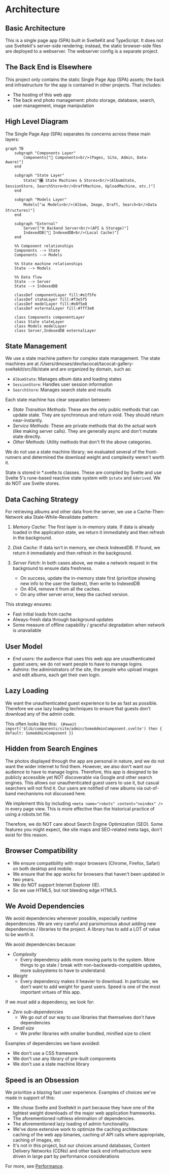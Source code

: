 # Architecture

## Basic Architecture

This is a single page app (SPA) built in SvelteKit and TypeScript. It does not use Sveltekit's server-side rendering; instead, the static browser-side files are deployed to a webserver. The webserver config is a separate project.

## The Back End is Elsewhere

This project only contains the static Single Page App (SPA) assets; the back end infrastructure for the app is contained in other projects. That includes:

- The hosting of this web app
- The back end photo management: photo storage, database, search, user management, image manipulation

## High Level Diagram

The Single Page App (SPA) separates its concerns across these main layers:

```mermaid
graph TB
    subgraph "Components Layer"
        Components["🎨 Components<br/>(Pages, Site, Admin, Data-Aware)"]
    end

    subgraph "State Layer"
        State["🎛️ State Machines & Stores<br/>(AlbumState, SessionStore, SearchStore<br/>DraftMachine, UploadMachine, etc.)"]
    end

    subgraph "Models Layer"
        Models["📊 Models<br/>(Album, Image, Draft, Search<br/>Data Structures)"]
    end

    subgraph "External"
        Server["🌐 Backend Server<br/>(API & Storage)"]
        IndexedDB["💾 IndexedDB<br/>(Local Cache)"]
    end

    %% Component relationships
    Components --> State
    Components --> Models

    %% State machine relationships
    State --> Models

    %% Data flow
    State --> Server
    State --> IndexedDB

    classDef componentLayer fill:#e1f5fe
    classDef stateLayer fill:#f3e5f5
    classDef modelLayer fill:#e8f5e8
    classDef externalLayer fill:#fff3e0

    class Components componentLayer
    class State stateLayer
    class Models modelLayer
    class Server,IndexedDB externalLayer
```

## State Management

We use a state machine pattern for complex state management. The state machines are at /Users/dmoses/dev/tacocat/tacocat-gallery-sveltekit/src/lib/state and are organized by domain, such as:

- `AlbumState`: Manages album data and loading states
- `SessionStore`: Handles user session information
- `SearchStore`: Manages search state and results

Each state machine has clear separation between:

- _State Transition Methods_: These are the only public methods that can update state. They are synchronous and return void. They should return near-instantly.
- _Service Methods_: These are private methods that do the actual work (like making server calls). They are generally async and don't mutate state directly.
- _Other Methods_: Utility methods that don't fit the above categories.

We do not use a state machine library; we evaluated several of the front-runners and determined the download weight and complexity weren't worth it.

State is stored in \*.svelte.ts classes. These are compiled by Svelte and use Svelte 5's rune-based reactive state system with `$state` and `$derived`. We do NOT use Svelte stores.

## Data Caching Strategy

For retrieving albums and other data from the server, we use a Cache-Then-Network aka Stale-While-Revalidate pattern:

1. _Memory Cache_: The first layer is in-memory state. If data is already loaded in the application state, we return it immediately and then refresh in the background.

2. _Disk Cache_: If data isn't in memory, we check IndexedDB. If found, we return it immediately and then refresh in the background.

3. _Server Fetch_: In both cases above, we make a network request in the background to ensure data freshness.
    - On success, update the in-memory state first (prioritize showing new info to the user the fastest), then write to IndexedDB
    - On 404, remove it from all the caches.
    - On any other server error, keep the cached version.

This strategy ensures:

- Fast initial loads from cache
- Always-fresh data through background updates
- Some measure of offline capability / graceful degradation when network is unavailable

## User Model

- _End users_: the audience that uses this web app are unauthenticated guest users; we do not want people to have to manage logins.
- _Admins_: the administrators of the site, the people who upload images and edit albums, each get their own login.

## Lazy Loading

We want the unauthenticated guest experience to be as fast as possible. Therefore we use lazy loading techniques to ensure that guests don't download any of the admin code.

This often looks like this: ` {#await import('$lib/components/site/admin/SomeAdminComponent.svelte') then { default: SomeAdminComponent }}`

## Hidden from Search Engines

The photos displayed through the app are personal in nature, and we do not want the wider internet to find them. However, we also don't want our audience to have to manage logins. Therefore, this app is designed to be publicly accessible yet NOT discoverable via Google and other search engines. This allows our unauthenticated guest users to use it, but casual searchers will not find it. Our users are notified of new albums via out-of-band mechanisms not discussed here.

We implement this by including `<meta name="robots" content="noindex" />` in every page view. This is more effective than the historical practice of using a robots.txt file.

Therefore, we do NOT care about Search Engine Optimization (SEO). Some features you might expect, like site maps and SEO-related meta tags, don't exist for this reason.

## Browser Compatibility

- We ensure compatibility with major browsers (Chrome, Firefox, Safari) on both desktop and mobile.
- We ensure that the app works for browsers that haven't been updated in two years.
- We do NOT support Internet Explorer (IE).
- So we use HTML5, but not bleeding edge HTML5.

## We Avoid Dependencies

We avoid dependencies whenever possible, especially runtime dependencies. We are very careful and parsimonious about adding new dependencies / libraries to the project. A library has to add a LOT of value to be worth it.

We avoid dependencies because:

- _Complexity_
    - Every dependency adds more moving parts to the system. More things to go stale / break with non-backwards-compatible updates, more subsystems to have to understand.
- _Weight_
    - Every dependency makes it heavier to download. In particular, we don't want to add weight for guest users. Speed is one of the most important virtues of this app.

If we _must_ add a dependency, we look for:

- _Zero sub-dependencies_
    - We go out of our way to use libraries that themselves don't have dependencies
- _Small size_
    - We prefer libraries with smaller bundled, minified size to client

Examples of dependencies we have avoided:

- We don't use a CSS framework
- We don't use any library of pre-built components
- We don't use a state machine library

## Speed is an Obsession

We prioritize a blazing fast user experience. Examples of choices we've made in support of this:

- We chose Svelte and Sveltekit in part because they have one of the lightest weight downloads of the major web application frameworks.
- The aforementioned ruthless elimination of dependencies.
- The aforementioned lazy loading of admin functionality.
- We've done extensive work to optimize the caching architecture: caching of the web app binaries, caching of API calls where appropriate, caching of images, etc
- It's not in this project, but our choices around databases, Content Delivery Networks (CDNs) and other back end infrastructure were driven in large part by performance considerations

For more, see [Performance](performance.md).
